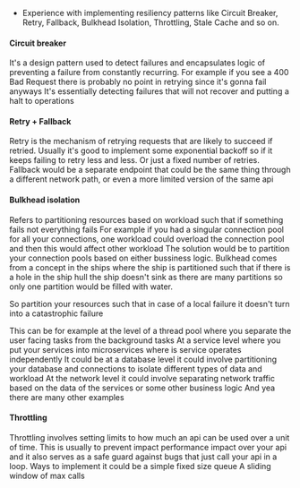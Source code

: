 - Experience with implementing resiliency patterns like Circuit Breaker, Retry, Fallback, Bulkhead Isolation, Throttling, Stale Cache and so on.
#### Circuit breaker
It's a design pattern used to detect failures and encapsulates logic of preventing a failure from constantly recurring.
For example if you see a 400 Bad Request there is probably no point in retrying since it's gonna fail anyways
It's essentially detecting failures that will not recover and putting a halt to operations
#### Retry + Fallback
Retry is the mechanism of retrying requests that are likely to succeed if retried. Usually it's good to implement some exponential backoff so if it keeps failing to retry less and less. Or just a fixed number of retries.
Fallback would be a separate endpoint that could be the same thing through a different network path, or even a more limited version of the same api
#### Bulkhead isolation
Refers to partitioning resources based on workload such that if something fails not everything fails
For example if you had a singular connection pool for all your connections, one workload could overload the connection pool and then this would affect other workload
The solution would be to partition your connection pools based on either bussiness logic.
Bulkhead comes from a concept in the ships where the ship is partitioned such that if there is a hole in the ship hull the ship doesn't sink as there are many partitions so only one partition would be filled with water.

So partition your resources such that in case of a local failure it doesn't turn into a catastrophic failure

This can be for example at the level of a thread pool where you separate the user facing tasks from the background tasks
At a service level where you put your services into microservices where is service operates independently
It could be at a database level it could involve partitioning your database and connections to isolate different types of data and workload
At the network level it could involve separating network traffic based on the data of the services or some other business logic
And yea there are many other examples

#### Throttling
Throttling involves setting limits to how much an api can be used over a unit of time. This is usually to prevent impact performance impact over your api and it also serves as a safe guard against bugs that just call your api in a loop.
Ways to implement it could be a simple fixed size queue
A sliding window of max calls